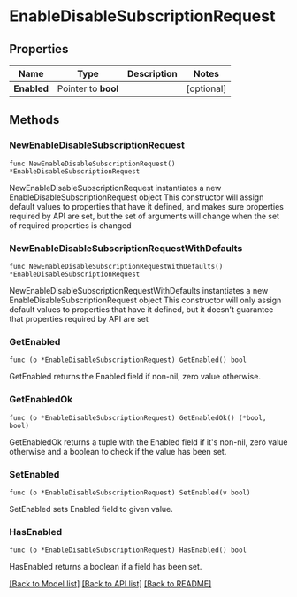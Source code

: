 # EnableDisableSubscriptionRequest

## Properties

Name | Type | Description | Notes
------------ | ------------- | ------------- | -------------
**Enabled** | Pointer to **bool** |  | [optional] 

## Methods

### NewEnableDisableSubscriptionRequest

`func NewEnableDisableSubscriptionRequest() *EnableDisableSubscriptionRequest`

NewEnableDisableSubscriptionRequest instantiates a new EnableDisableSubscriptionRequest object
This constructor will assign default values to properties that have it defined,
and makes sure properties required by API are set, but the set of arguments
will change when the set of required properties is changed

### NewEnableDisableSubscriptionRequestWithDefaults

`func NewEnableDisableSubscriptionRequestWithDefaults() *EnableDisableSubscriptionRequest`

NewEnableDisableSubscriptionRequestWithDefaults instantiates a new EnableDisableSubscriptionRequest object
This constructor will only assign default values to properties that have it defined,
but it doesn't guarantee that properties required by API are set

### GetEnabled

`func (o *EnableDisableSubscriptionRequest) GetEnabled() bool`

GetEnabled returns the Enabled field if non-nil, zero value otherwise.

### GetEnabledOk

`func (o *EnableDisableSubscriptionRequest) GetEnabledOk() (*bool, bool)`

GetEnabledOk returns a tuple with the Enabled field if it's non-nil, zero value otherwise
and a boolean to check if the value has been set.

### SetEnabled

`func (o *EnableDisableSubscriptionRequest) SetEnabled(v bool)`

SetEnabled sets Enabled field to given value.

### HasEnabled

`func (o *EnableDisableSubscriptionRequest) HasEnabled() bool`

HasEnabled returns a boolean if a field has been set.


[[Back to Model list]](../README.md#documentation-for-models) [[Back to API list]](../README.md#documentation-for-api-endpoints) [[Back to README]](../README.md)


